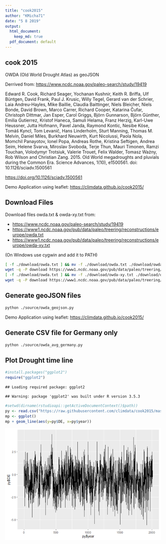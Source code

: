 ```yaml
---
title: "cook2015"
author: "KMicha71"
date: "5 8 2019"
output:
  html_document: 
    keep_md: true
  pdf_document: default
---
```




## cook 2015


OWDA (Old World Drought Atlas) as geoJSON

Derrived from: https://www.ncdc.noaa.gov/paleo-search/study/19419

Edward R. Cook, Richard Seager, Yochanan Kushnir, Keith R. Briffa, Ulf Büntgen, David Frank, Paul J. Krusic, Willy Tegel, Gerard van der Schrier, Laia Andreu-Hayles, Mike Baillie, Claudia Baittinger, Niels Bleicher, Niels Bonde, David Brown, Marco Carrer, Richard Cooper, Katarina Čufar, Christoph Dittmar, Jan Esper, Carol Griggs, Björn Gunnarson, Björn Günther, Emilia Gutierrez, Kristof Haneca, Samuli Helama, Franz Herzig, Karl-Uwe Heussner, Jutta Hofmann, Pavel Janda, Raymond Kontic, Nesibe Köse, Tomáš Kyncl, Tom Levanič, Hans Linderholm, Sturt Manning, Thomas M. Melvin, Daniel Miles, Burkhard Neuwirth, Kurt Nicolussi, Paola Nola, Momchil Panayotov, Ionel Popa, Andreas Rothe, Kristina Seftigen, Andrea Seim, Helene Svarva, Miroslav Svoboda, Terje Thun, Mauri Timonen, Ramzi Touchan, Volodymyr Trotsiuk, Valerie Trouet, Felix Walder, Tomasz Ważny, Rob Wilson and Christian Zang. 2015. Old World megadroughts and pluvials during the Common Era. Science Advances, 1(10), e1500561. doi: 10.1126/sciadv.1500561

https://doi.org/10.1126/sciadv.1500561

Demo Application using leaflet: https://climdata.github.io/cook2015/

## Download Files

Download files owda.txt & owda-xy.txt from:
 * https://www.ncdc.noaa.gov/paleo-search/study/19419
  * https://www1.ncdc.noaa.gov/pub/data/paleo/treering/reconstructions/europe/owda.txt
  * https://www1.ncdc.noaa.gov/pub/data/paleo/treering/reconstructions/europe/owda-xy.txt
  
(On Windows use cygwin and add it to PATH)  


```sh
[ -f ./download/owda.txt ] && mv -f ./download/owda.txt ./download/owda.bck.txt
wget -q -P download https://www1.ncdc.noaa.gov/pub/data/paleo/treering/reconstructions/europe/owda.txt
[ -f ./download/owda.txt ] && mv -f ./download/owda-xy.txt ./download/owda-xy.bck.txt
wget -q -P download https://www1.ncdc.noaa.gov/pub/data/paleo/treering/reconstructions/europe/owda-xy.txt
```

## Generate geoJSON files


```sh
python ./source/owda_geojson.py
```
Demo Application using leaflet: https://climdata.github.io/cook2015/


## Generate CSV file for Germany only


```sh
python ./source/owda_avg_germany.py
```

## Plot Drought time line


```r
#install.packages("ggplot2")
require("ggplot2")
```

```
## Loading required package: ggplot2
```

```
## Warning: package 'ggplot2' was built under R version 3.5.3
```

```r
#setwd(dirname(rstudioapi::getActiveDocumentContext()$path))
py <- read.csv("https://raw.githubusercontent.com/climdata/cook2015/master/cook_de.csv", sep=",")
mp <- ggplot()
mp + geom_line(aes(y=py$DE, x=py$year)) 
```

![](README_files/figure-html/plot-1.png)<!-- -->



